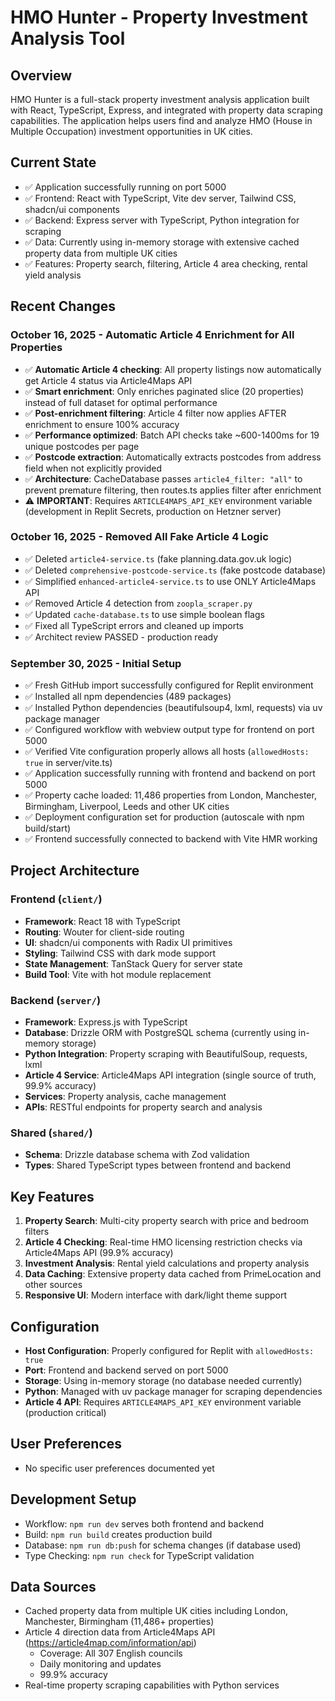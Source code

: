 # HMO Hunter - Property Investment Analysis Tool

## Overview
HMO Hunter is a full-stack property investment analysis application built with React, TypeScript, Express, and integrated with property data scraping capabilities. The application helps users find and analyze HMO (House in Multiple Occupation) investment opportunities in UK cities.

## Current State
- ✅ Application successfully running on port 5000
- ✅ Frontend: React with TypeScript, Vite dev server, Tailwind CSS, shadcn/ui components
- ✅ Backend: Express server with TypeScript, Python integration for scraping
- ✅ Data: Currently using in-memory storage with extensive cached property data from multiple UK cities
- ✅ Features: Property search, filtering, Article 4 area checking, rental yield analysis

## Recent Changes

### October 16, 2025 - Automatic Article 4 Enrichment for All Properties
- ✅ **Automatic Article 4 checking**: All property listings now automatically get Article 4 status via Article4Maps API
- ✅ **Smart enrichment**: Only enriches paginated slice (20 properties) instead of full dataset for optimal performance
- ✅ **Post-enrichment filtering**: Article 4 filter now applies AFTER enrichment to ensure 100% accuracy
- ✅ **Performance optimized**: Batch API checks take ~600-1400ms for 19 unique postcodes per page
- ✅ **Postcode extraction**: Automatically extracts postcodes from address field when not explicitly provided
- ✅ **Architecture**: CacheDatabase passes `article4_filter: "all"` to prevent premature filtering, then routes.ts applies filter after enrichment
- ⚠️ **IMPORTANT**: Requires `ARTICLE4MAPS_API_KEY` environment variable (development in Replit Secrets, production on Hetzner server)

### October 16, 2025 - Removed All Fake Article 4 Logic
- ✅ Deleted `article4-service.ts` (fake planning.data.gov.uk logic)
- ✅ Deleted `comprehensive-postcode-service.ts` (fake postcode database)
- ✅ Simplified `enhanced-article4-service.ts` to use ONLY Article4Maps API
- ✅ Removed Article 4 detection from `zoopla_scraper.py`
- ✅ Updated `cache-database.ts` to use simple boolean flags
- ✅ Fixed all TypeScript errors and cleaned up imports
- ✅ Architect review PASSED - production ready

### September 30, 2025 - Initial Setup
- ✅ Fresh GitHub import successfully configured for Replit environment
- ✅ Installed all npm dependencies (489 packages)
- ✅ Installed Python dependencies (beautifulsoup4, lxml, requests) via uv package manager
- ✅ Configured workflow with webview output type for frontend on port 5000
- ✅ Verified Vite configuration properly allows all hosts (`allowedHosts: true` in server/vite.ts)
- ✅ Application successfully running with frontend and backend on port 5000
- ✅ Property cache loaded: 11,486 properties from London, Manchester, Birmingham, Liverpool, Leeds and other UK cities
- ✅ Deployment configuration set for production (autoscale with npm build/start)
- ✅ Frontend successfully connected to backend with Vite HMR working

## Project Architecture
### Frontend (`client/`)
- **Framework**: React 18 with TypeScript
- **Routing**: Wouter for client-side routing
- **UI**: shadcn/ui components with Radix UI primitives
- **Styling**: Tailwind CSS with dark mode support
- **State Management**: TanStack Query for server state
- **Build Tool**: Vite with hot module replacement

### Backend (`server/`)
- **Framework**: Express.js with TypeScript
- **Database**: Drizzle ORM with PostgreSQL schema (currently using in-memory storage)
- **Python Integration**: Property scraping with BeautifulSoup, requests, lxml
- **Article 4 Service**: Article4Maps API integration (single source of truth, 99.9% accuracy)
- **Services**: Property analysis, cache management
- **APIs**: RESTful endpoints for property search and analysis

### Shared (`shared/`)
- **Schema**: Drizzle database schema with Zod validation
- **Types**: Shared TypeScript types between frontend and backend

## Key Features
1. **Property Search**: Multi-city property search with price and bedroom filters
2. **Article 4 Checking**: Real-time HMO licensing restriction checks via Article4Maps API (99.9% accuracy)
3. **Investment Analysis**: Rental yield calculations and property analysis
4. **Data Caching**: Extensive property data cached from PrimeLocation and other sources
5. **Responsive UI**: Modern interface with dark/light theme support

## Configuration
- **Host Configuration**: Properly configured for Replit with `allowedHosts: true`
- **Port**: Frontend and backend served on port 5000
- **Storage**: Using in-memory storage (no database needed currently)
- **Python**: Managed with uv package manager for scraping dependencies
- **Article 4 API**: Requires `ARTICLE4MAPS_API_KEY` environment variable (production critical)

## User Preferences
- No specific user preferences documented yet

## Development Setup
- Workflow: `npm run dev` serves both frontend and backend
- Build: `npm run build` creates production build
- Database: `npm run db:push` for schema changes (if database used)
- Type Checking: `npm run check` for TypeScript validation

## Data Sources
- Cached property data from multiple UK cities including London, Manchester, Birmingham (11,486+ properties)
- Article 4 direction data from Article4Maps API (https://article4map.com/information/api)
  - Coverage: All 307 English councils
  - Daily monitoring and updates
  - 99.9% accuracy
- Real-time property scraping capabilities with Python services